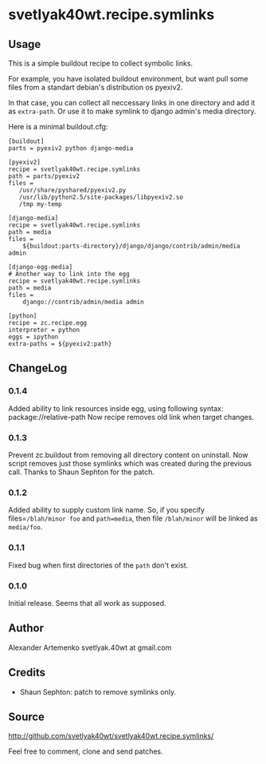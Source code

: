 svetlyak40wt.recipe.symlinks
============================

Usage
-----

This is a simple buildout recipe to collect symbolic links.

For example, you have isolated buildout environment, but want
pull some files from a standart debian's distribution os pyexiv2.

In that case, you can collect all neccessary links in one directory
and add it as `extra-path`. Or use it to make symlink to django admin's
media directory.

Here is a minimal buildout.cfg:

    [buildout]
    parts = pyexiv2 python django-media

    [pyexiv2]
    recipe = svetlyak40wt.recipe.symlinks
    path = parts/pyexiv2
    files =
       /usr/share/pyshared/pyexiv2.py
       /usr/lib/python2.5/site-packages/libpyexiv2.so
       /tmp my-temp

    [django-media]
    recipe = svetlyak40wt.recipe.symlinks
    path = media
    files =
        ${buildout:parts-directory}/django/django/contrib/admin/media admin

    [django-egg-media]
    # Another way to link into the egg
    recipe = svetlyak40wt.recipe.symlinks
    path = media
    files =
        django://contrib/admin/media admin

    [python]
    recipe = zc.recipe.egg
    interpreter = python
    eggs = ipython
    extra-paths = ${pyexiv2:path}


ChangeLog
---------

### 0.1.4

Added ability to link resources inside egg, using following syntax: package://relative-path
Now recipe removes old link when target changes.

### 0.1.3

Prevent zc.buildout from removing all directory content on uninstall. Now script removes
just those symlinks which was created during the previous call. Thanks to Shaun Sephton
for the patch.

### 0.1.2

Added ability to supply custom link name. So, if you specify files=`/blah/minor foo`
and `path=media`, then file `/blah/minor` will be linked as `media/foo`.

### 0.1.1

Fixed bug when first directories of the `path` don't exist.

### 0.1.0

Initial release. Seems that all work as supposed.


Author
------

Alexander Artemenko svetlyak.40wt at gmail.com

Credits
-------

* Shaun Sephton: patch to remove symlinks only.


Source
------

<http://github.com/svetlyak40wt/svetlyak40wt.recipe.symlinks/>

Feel free to comment, clone and send patches.

